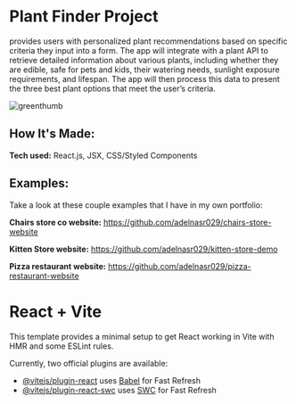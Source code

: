 # Plant Finder Project
provides users with personalized plant recommendations based on specific criteria they input into a form. The app will integrate with a plant API to retrieve detailed information about various plants, including whether they are edible, safe for pets and kids, their watering needs, sunlight exposure requirements, and lifespan. The app will then process this data to present the three best plant options that meet the user’s criteria.

![greenthumb](https://github.com/user-attachments/assets/7cdc032c-5e30-4dae-8e94-a952d720846f)

## How It's Made:

**Tech used:** React.js, JSX, CSS/Styled Components



## Examples:
Take a look at these couple examples that I have in my own portfolio:

**Chairs store co website:** https://github.com/adelnasr029/chairs-store-website

**Kitten Store website:** https://github.com/adelnasr029/kitten-store-demo

**Pizza restaurant website:** https://github.com/adelnasr029/pizza-restaurant-website


# React + Vite

This template provides a minimal setup to get React working in Vite with HMR and some ESLint rules.

Currently, two official plugins are available:

- [@vitejs/plugin-react](https://github.com/vitejs/vite-plugin-react/blob/main/packages/plugin-react/README.md) uses [Babel](https://babeljs.io/) for Fast Refresh
- [@vitejs/plugin-react-swc](https://github.com/vitejs/vite-plugin-react-swc) uses [SWC](https://swc.rs/) for Fast Refresh
